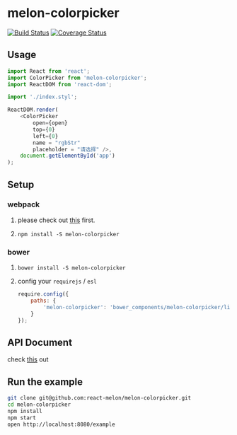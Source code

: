 # melon-colorpicker

[![Build Status](https://travis-ci.org/react-melon/melon-colorpicker.svg?branch=master)](https://travis-ci.org/react-melon/melon-colorpicker)
[![Coverage Status](https://coveralls.io/repos/github/react-melon/melon-colorpicker/badge.svg?branch=master)](https://coveralls.io/github/react-melon/melon-colorpicker?branch=master)

## Usage

```js
import React from 'react';
import ColorPicker from 'melon-colorpicker';
import ReactDOM from 'react-dom';

import './index.styl';

ReactDOM.render(
    <ColorPicker
        open={open}
        top={0}
        left={0}
        name = "rgbStr"
        placeholder = "请选择" />,
    document.getElementById('app')
);
```

## Setup

### webpack

1. please check out [this]() first.

2. `npm install -S melon-colorpicker`

### bower

1. `bower install -S melon-colorpicker`
2. config your `requirejs` / `esl`

    ```js
    require.config({
        paths: {
            'melon-colorpicker': 'bower_components/melon-colorpicker/lib/index'
        }
    });
    ```

## API Document

check [this](https://doc.esdoc.org/github.com/react-melon/melon-colorpicker/) out


## Run the example

```sh
git clone git@github.com:react-melon/melon-colorpicker.git
cd melon-colorpicker
npm install
npm start
open http://localhost:8080/example
```
